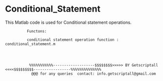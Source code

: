 # Conditional_Statement
This Matlab code is used for Conditional statement operations.

         
              Functons:
          
              conditional statement operation function : conditional_statement.m
              
              
              
              
               %%%%%%%%%%%-------------------$$$$$$$$>>>>> BY Getscriptall <<<<$$$$$$$$$-----------------%%%%%%%%%%%%%%
                @@@ for any queries  contact: info.getscriptall@gmail.com
